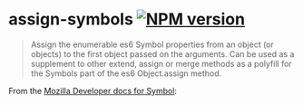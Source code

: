 # assign-symbols [![NPM version](https://badge.fury.io/js/assign-symbols.svg)](http://badge.fury.io/js/assign-symbols)

> Assign the enumerable es6 Symbol properties from an object (or objects) to the first object passed on the arguments. Can be used as a supplement to other extend, assign or merge methods as a polyfill for the Symbols part of the es6 Object.assign method.

From the [Mozilla Developer docs for Symbol](https://developer.mozilla.org/en-US/docs/Web/JavaScript/Reference/Global_Objects/Symbol):
